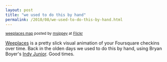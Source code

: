 ```yaml
---
layout: post
title: "we used to do this by hand"
permalink: /2010/08/we-used-to-do-this-by-hand.html
---
```


<p><a href="http://www.flickr.com/photos/msippey/4879746268/"><img alt="" src="http://farm5.static.flickr.com/4135/4879746268_7d790c91af.jpg" /></a><br /><small><a href="http://www.flickr.com/photos/msippey/4879746268/">weeplaces map</a> posted by <a href="http://www.flickr.com/people/msippey/">msippey</a> at <a href="http://www.flickr.com/">Flickr</a></small></p>
<p><a href="http://weeplaces.com/" target="_self">Weeplaces</a> is a pretty slick visual animation of your Foursquare checkins over time.  Back in the olden days we used to do this by hand, using Bryan Boyer&#39;s <a href="http://www.bryanboyer.com/indyjunior/">Indy Junior</a>.  Good times.</p>


